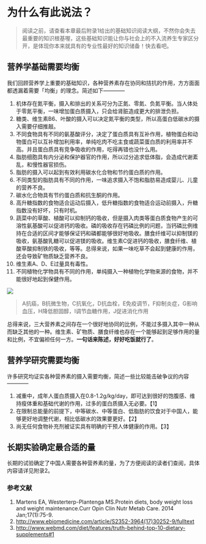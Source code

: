 # 为什么有此说法？

> 阅读之前，请查看本章最后附录1给出的基础知识阅读大纲，不然你会失去最重要的知识根基喔，这些基础知识能让你与社会上的不入流养生专家区分开，是体现你本来就具有的专业性最好的知识储备！快去看吧。

## 营养学基础需要均衡

我们回顾营养学上重要的基础知识，各种营养素存在协同和拮抗的作用，方方面面都透漏着需要「均衡」的理念。简述如下————

1. 机体存在氮平衡，摄入和排出的关系可分为正氮、零氮、负氮平衡。当人体处于零氮平衡，一味增加蛋白质摄入，只会给肾脏造成更大的排泄负担。
2. 糖类、维生素B6、叶酸的摄入可以决定氮平衡的类型，所以高蛋白低碳水的摄入需要仔细推敲。
3. 不同食物具有不同的氨基酸评分，决定了蛋白质具有互补作用，植物蛋白和动物蛋白可以互补增加利用率，单纯吃肉不吃主食或蔬菜蛋白质的利用率并不高。并且蛋白质具有竞争吸收的作用，吃得再错也没什么用。
4. 脂肪细胞具有内分泌和保护器官的作用，所以过分追求低体脂，会造成代谢紊乱，和慢性器官损伤。
5. 脂肪的摄入可以起到有效利用碳水化合物和节约蛋白质的作用。
6. 不同类型的脂肪具有不同的作用，一味追求摄入不饱和脂肪易造成婴儿、儿童的营养不良。
7. 碳水化合物具有节约蛋白质和抗生酮的作用。
8. 高升糖指数的食物适合运动后摄入，低升糖指数的食物适合运动前摄入，升糖指数没有好坏，只有时机。
9. 蔬菜中的草酸、植酸可以抑制钙的吸收，但是摄入肉类等蛋白质食物产生的可溶性氨基酸可以促进钙的吸收。磷的吸收存在钙磷比例的问题，当钙磷比例维持在合适的区间才能够保证钙和磷都能够很好地吸收。膳食纤维可以抑制镁的吸收，氨基酸乳糖可以促进镁的吸收。维生素C促进钙的吸收，膳食纤维、植酸草酸抑制铁的吸收，等等。总得来说，如果一味吃草不会起到健康的作用，还会导致矿物质缺乏营养不良。
10. 维生素A、D、E过量具有毒性。
11. 不同植物化学物具有不同的作用，单纯摄入一种植物化学物来源的食物，并不能很好地起到保健作用。

![](https://ws4.sinaimg.cn/large/006tNc79gy1fjd4aixbdwj30vk0j4wtv.jpg)
> A抗癌，B抗微生物，C抗氧化，D抗血栓，E免疫调节，F抑制炎症，G影响血压，H降低胆固醇，I调节血糖作用，J促进消化作用

总得来说，三大营养素之间存在一个很好地协同的比例，不能过多摄入其中一种从而缺乏其他的一种。维生素、矿物质、膳食纤维也存在一个能够起到足够作用的量和比例，不宜偏袒任何一方。**一句话来陈述，好好吃饭就行了**。

## 营养学研究需要均衡

许多研究均证实各种营养素的摄入需要均衡，简述一些比较能击破争议的内容————

1. 减重中，成年人蛋白质摄入在0.8-1.2g/kg/day，即可达到很好的饱腹感、维持瘦体重和基础代谢的作用，过多的蛋白质摄入无必要。【1】
2. 在限制总能量的前提下，中等碳水、中等蛋白、低脂肪的饮食对于中国人，能够更好地调整代谢，相比低碳水的效果要更好。【2】
3. 尚无任何食物补充剂被证实具有明确的干预人体健康的作用。【3】

## 长期实验确定最合适的量

长期的试验确定了中国人需要各种营养素的量，为了方便阅读的读者们查阅，具体内容请详见附录2。

### 参考文献

1. Martens EA, Westerterp-Plantenga MS.Protein diets, body weight loss and weight maintenance.Curr Opin Clin Nutr Metab Care. 2014 Jan;17(1):75-9.
1. http://www.ebiomedicine.com/article/S2352-3964(17)30252-9/fulltext
2. http://www.webmd.com/diet/features/truth-behind-top-10-dietary-supplements#1

